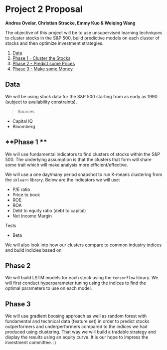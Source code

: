 # Project 2 Proposal
**Andrea Ovelar, Christian Stracke, Emmy Kuo & Weiqing Wang**

The objective of this project will be to use unsupervised learning techniques to cluster stocks in the S&P 500, build predictive models on each cluster of stocks and then optimize investment strategies. 


1. [Data](#Data)
1. [Phase 1 - Cluster the Stocks](#Phase-1)
1. [Phase 2 - Predict some Prices](#Phase-2)
1. [Phase 3 - Make some Money](#Phase-3)



## **Data**

We will be using stock data for the S&P 500 starting from as early as 1990 (subject to availability constraints).

>Sources

* Capital IQ 
* Bloomberg

## **Phase 1 ** 

We will use fundamental indicators to find clusters of stocks within the S&P 500. The underlying assumption is that the clusters that form will share some trait which will make analysis more efficient/effective. 

We will use a one day/many period snapshot to run K-means clustering from the `sklearn` library. Below are the indicators we will use:

 - P/E ratio
 - Price to book 
 - ROE
 - ROA
 - Debt to equity ratio (debt to capital)
 - Net Income Margin

Tests
- Beta

We will also look into how our clusters compare to common industry indices and build indicies based on 


## **Phase 2**

We will build LSTM models for each stock using the `tensorflow` library. We will first conduct hyperparameter tuning using the indices to find the optimal parameters to use on each model. 

## **Phase 3**

We will use gradient boosing approach as well as random forest with fundamental and technical data (feature set) in order to predict stocks outperformers and underperformers compared to the indices we had produced using clustering. That way we will build a tradable strategy and display the results using an equity curve. It is our hope to impress the investment committee. :)



